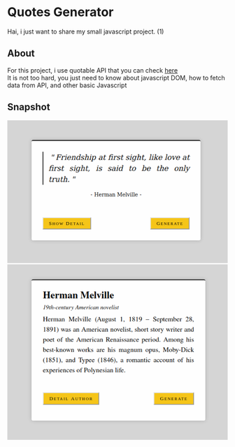 # Quotes Generator
Hai, i just want to share my small javascript project. (1)

## About
For this project, i use quotable API that you can check [here](https://docs.quotable.io/docs/api/ZG9jOjQ2NDA2-introduction) <br />
It is not too hard, you just need to know about javascript DOM, how to fetch data from API, and other basic Javascript

## Snapshot
![Snapshot 1](https://github.com/urvangibran/quotes_generator/blob/main/snapshot1.png?raw=true)
![Snapshot 2](https://github.com/urvangibran/quotes_generator/blob/main/snapshot2.png?raw=true)
